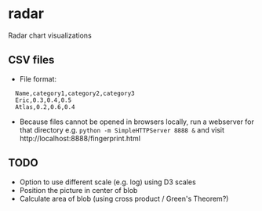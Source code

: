 # radar
Radar chart visualizations

## CSV files
- File format:
```
  Name,category1,category2,category3
  Eric,0.3,0.4,0.5
  Atlas,0.2,0.6,0.4
```
- Because files cannot be opened in browsers locally, run a webserver for that directory e.g.
  `python -m SimpleHTTPServer 8888 &` and visit http://localhost:8888/fingerprint.html

## TODO
- Option to use different scale (e.g. log) using D3 scales
- Position the picture in center of blob
- Calculate area of blob (using cross product / Green's Theorem?)
